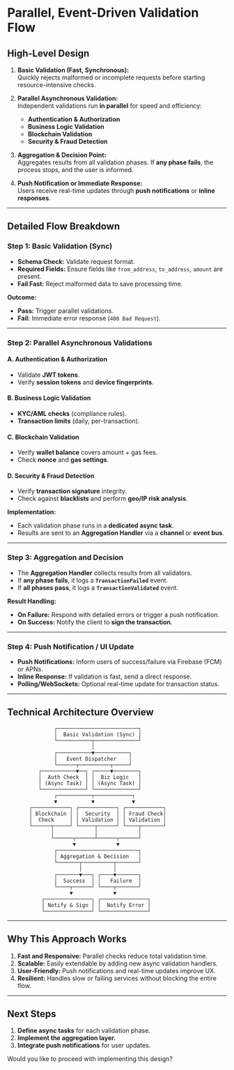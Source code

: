 # **Parallel, Event-Driven Validation Flow**

## **High-Level Design**

1. **Basic Validation (Fast, Synchronous):**  
   Quickly rejects malformed or incomplete requests before starting resource-intensive checks.

2. **Parallel Asynchronous Validation:**  
   Independent validations run **in parallel** for speed and efficiency:
    - **Authentication & Authorization**
    - **Business Logic Validation**
    - **Blockchain Validation**
    - **Security & Fraud Detection**

3. **Aggregation & Decision Point:**  
   Aggregates results from all validation phases. If **any phase fails**, the process stops, and the user is informed.

4. **Push Notification or Immediate Response:**  
   Users receive real-time updates through **push notifications** or **inline responses**.

---

## **Detailed Flow Breakdown**

### **Step 1: Basic Validation (Sync)**
- **Schema Check:** Validate request format.
- **Required Fields:** Ensure fields like `from_address`, `to_address`, `amount` are present.
- **Fail Fast:** Reject malformed data to save processing time.

**Outcome:**
- **Pass:** Trigger parallel validations.
- **Fail:** Immediate error response (`400 Bad Request`).

---

### **Step 2: Parallel Asynchronous Validations**

#### **A. Authentication & Authorization**
- Validate **JWT tokens**.
- Verify **session tokens** and **device fingerprints**.

#### **B. Business Logic Validation**
- **KYC/AML checks** (compliance rules).
- **Transaction limits** (daily, per-transaction).

#### **C. Blockchain Validation**
- Verify **wallet balance** covers amount + gas fees.
- Check **nonce** and **gas settings**.

#### **D. Security & Fraud Detection**
- Verify **transaction signature** integrity.
- Check against **blacklists** and perform **geo/IP risk analysis**.

**Implementation:**
- Each validation phase runs in a **dedicated async task**.
- Results are sent to an **Aggregation Handler** via a **channel** or **event bus**.

---

### **Step 3: Aggregation and Decision**

- The **Aggregation Handler** collects results from all validators.
- If **any phase fails**, it logs a **`TransactionFailed`** event.
- If **all phases pass**, it logs a **`TransactionValidated`** event.

**Result Handling:**
- **On Failure:** Respond with detailed errors or trigger a push notification.
- **On Success:** Notify the client to **sign the transaction**.

---

### **Step 4: Push Notification / UI Update**

- **Push Notifications:** Inform users of success/failure via Firebase (FCM) or APNs.
- **Inline Response:** If validation is fast, send a direct response.
- **Polling/WebSockets:** Optional real-time update for transaction status.

---

## **Technical Architecture Overview**

```
               ┌──────────────────────────┐
               │  Basic Validation (Sync) │
               └───────────┬──────────────┘
                           │
               ┌───────────▼───────────┐
               │   Event Dispatcher    │
               └──────┬──────────┬─────┘
          ┌───────────▼──┐ ┌─────▼────────┐
          │  Auth Check  │ │  Biz Logic   │
          │ (Async Task) │ │ (Async Task) │
          └──────────────┘ └──────────────┘
               ┌───────────┬────────────┐
               ▼           ▼            ▼
       ┌────────────┐ ┌────────────┐ ┌────────────┐
       │ Blockchain │ │  Security  │ │ Fraud Check│
       │  Check     │ │ Validation │ │ Validation │
       └──────┬─────┘ └─────┬──────┘ └────┬───────┘
              │             │             │
              └──────┬──────┴──────┬──────┘
                     ▼             ▼
               ┌──────────────────────────┐
               │ Aggregation & Decision   │
               └───────┬──────────┬───────┘
                       │          │
               ┌───────▼───┐ ┌────▼───────┐
               │  Success  │ │   Failure  │
               └────┬──────┘ └────┬───────┘
                    ▼             ▼
           ┌───────────────┐ ┌───────────────┐
           │ Notify & Sign │ │  Notify Error │
           └───────────────┘ └───────────────┘
```

---

## **Why This Approach Works**

1. **Fast and Responsive:** Parallel checks reduce total validation time.
2. **Scalable:** Easily extendable by adding new async validation handlers.
3. **User-Friendly:** Push notifications and real-time updates improve UX.
4. **Resilient:** Handles slow or failing services without blocking the entire flow.

---

## **Next Steps**

1. **Define async tasks** for each validation phase.
2. **Implement the aggregation layer.**
3. **Integrate push notifications** for user updates.

Would you like to proceed with implementing this design?

